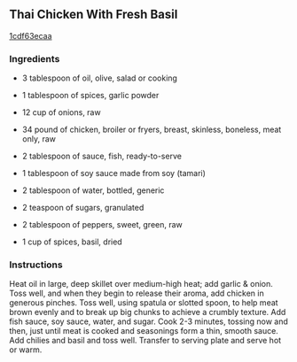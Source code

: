 ## Thai Chicken With Fresh Basil

[1cdf63ecaa](http://www.food.com/recipe/thai-chicken-with-fresh-basil-384446)

### Ingredients

 - 3 tablespoon of oil, olive, salad or cooking

 - 1 tablespoon of spices, garlic powder

 - 12 cup of onions, raw

 - 34 pound of chicken, broiler or fryers, breast, skinless, boneless, meat only, raw

 - 2 tablespoon of sauce, fish, ready-to-serve

 - 1 tablespoon of soy sauce made from soy (tamari)

 - 2 tablespoon of water, bottled, generic

 - 2 teaspoon of sugars, granulated

 - 2 tablespoon of peppers, sweet, green, raw

 - 1 cup of spices, basil, dried

### Instructions

Heat oil in large, deep skillet over medium-high heat; add garlic & onion. Toss well, and when they begin to release their aroma, add chicken in generous pinches. Toss well, using spatula or slotted spoon, to help meat brown evenly and to break up big chunks to achieve a crumbly texture. Add fish sauce, soy sauce, water, and sugar. Cook 2-3 minutes, tossing now and then, just until meat is cooked and seasonings form a thin, smooth sauce. Add chilies and basil and toss well. Transfer to serving plate and serve hot or warm.